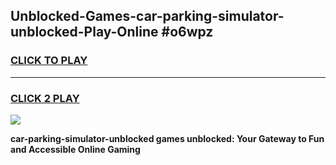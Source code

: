 
## Unblocked-Games-car-parking-simulator-unblocked-Play-Online #o6wpz
<h3>
<a href="https://news.freeplayer.one?title=car-parking-simulator-unblocked&ref=3">CLICK TO PLAY</a></h3>
<hr>

<h3>
<a href="https://news.freeplayer.one?title=car-parking-simulator-unblocked&ref=3">CLICK 2 PLAY</a>
  
</h3>

<a href="https://news.freeplayer.one?title=car-parking-simulator-unblocked&ref=3"><img src="https://clearcache.store/games.png"></a>


**car-parking-simulator-unblocked games unblocked: Your Gateway to Fun and Accessible Online Gaming**
